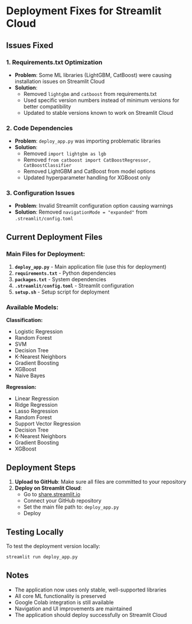 # Deployment Fixes for Streamlit Cloud

## Issues Fixed

### 1. Requirements.txt Optimization
- **Problem**: Some ML libraries (LightGBM, CatBoost) were causing installation issues on Streamlit Cloud
- **Solution**: 
  - Removed `lightgbm` and `catboost` from requirements.txt
  - Used specific version numbers instead of minimum versions for better compatibility
  - Updated to stable versions known to work on Streamlit Cloud

### 2. Code Dependencies
- **Problem**: `deploy_app.py` was importing problematic libraries
- **Solution**:
  - Removed `import lightgbm as lgb`
  - Removed `from catboost import CatBoostRegressor, CatBoostClassifier`
  - Removed LightGBM and CatBoost from model options
  - Updated hyperparameter handling for XGBoost only

### 3. Configuration Issues
- **Problem**: Invalid Streamlit configuration option causing warnings
- **Solution**: Removed `navigationMode = "expanded"` from `.streamlit/config.toml`

## Current Deployment Files

### Main Files for Deployment:
1. **`deploy_app.py`** - Main application file (use this for deployment)
2. **`requirements.txt`** - Python dependencies
3. **`packages.txt`** - System dependencies
4. **`.streamlit/config.toml`** - Streamlit configuration
5. **`setup.sh`** - Setup script for deployment

### Available Models:
**Classification:**
- Logistic Regression
- Random Forest
- SVM
- Decision Tree
- K-Nearest Neighbors
- Gradient Boosting
- XGBoost
- Naive Bayes

**Regression:**
- Linear Regression
- Ridge Regression
- Lasso Regression
- Random Forest
- Support Vector Regression
- Decision Tree
- K-Nearest Neighbors
- Gradient Boosting
- XGBoost

## Deployment Steps

1. **Upload to GitHub**: Make sure all files are committed to your repository
2. **Deploy on Streamlit Cloud**:
   - Go to [share.streamlit.io](https://share.streamlit.io)
   - Connect your GitHub repository
   - Set the main file path to: `deploy_app.py`
   - Deploy

## Testing Locally

To test the deployment version locally:
```bash
streamlit run deploy_app.py
```

## Notes

- The application now uses only stable, well-supported libraries
- All core ML functionality is preserved
- Google Colab integration is still available
- Navigation and UI improvements are maintained
- The application should deploy successfully on Streamlit Cloud
